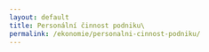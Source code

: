 ```yaml
---
layout: default
title: Personální činnost podniku\
permalink: /ekonomie/personalni-cinnost-podniku/
---
```

